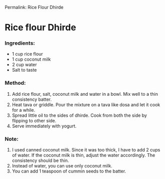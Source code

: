 Permalink: Rice Flour Dhirde

# Rice flour Dhirde

### Ingredients:
* 1 cup rice flour
* 1 cup coconut milk
* 2 cup water
* Salt to taste

### Method:
1. Add rice flour, salt, coconut milk and water in a bowl. Mix well to a thin consistency batter. 
2. Heat tava or griddle. Pour the mixture on a tava like dosa and let it cook for a while. 
3. Spread little oil to the sides of dhirde. Cook from both the side by flipping to other side. 
4. Serve immediately with yogurt. 

### Note:
1. I used canned coconut milk. Since it was too thick, I have to add 2 cups of water. If the coconut milk is thin, adjust the water accordingly. The consistency should be thin. 
2. Instead of water, you can use only coconut milk.
3. You can add 1 teaspoon of cummin seeds to the batter.   